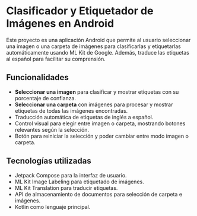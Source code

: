 # Clasificador y Etiquetador de Imágenes en Android

Este proyecto es una aplicación Android que permite al usuario seleccionar una imagen o una carpeta de imágenes para clasificarlas y etiquetarlas automáticamente usando ML Kit de Google. Además, traduce las etiquetas al español para facilitar su comprensión.

## Funcionalidades

- **Seleccionar una imagen** para clasificar y mostrar etiquetas con su porcentaje de confianza.
- **Seleccionar una carpeta** con imágenes para procesar y mostrar etiquetas de todas las imágenes encontradas.
- Traducción automática de etiquetas de inglés a español.
- Control visual para elegir entre imagen o carpeta, mostrando botones relevantes según la selección.
- Botón para reiniciar la selección y poder cambiar entre modo imagen o carpeta.

## Tecnologías utilizadas

- Jetpack Compose para la interfaz de usuario.
- ML Kit Image Labeling para etiquetado de imágenes.
- ML Kit Translation para traducir etiquetas.
- API de almacenamiento de documentos para selección de carpeta e imágenes.
- Kotlin como lenguaje principal.
